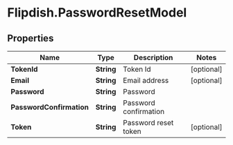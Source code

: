 # Flipdish.PasswordResetModel

## Properties

Name | Type | Description | Notes
------------ | ------------- | ------------- | -------------
**TokenId** | **String** | Token Id | [optional] 
**Email** | **String** | Email address | [optional] 
**Password** | **String** | Password | 
**PasswordConfirmation** | **String** | Password confirmation | 
**Token** | **String** | Password reset token | [optional] 


